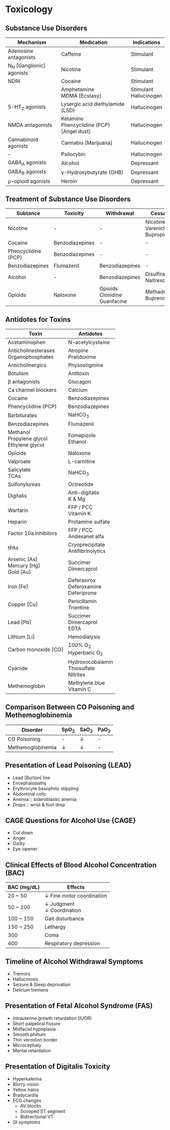 # Toxicology

## Substance Use Disorders

|Mechanism|Medication|Indications|
|-|-|-|
|Adenosine antagonists|Caffeine|Stimulant|
|N<sub>N</sub> [Ganglionic] agonists|Nicotine|Stimulant|
|NDRI|Cocaine|Stimulant|
||Amphetamine<br>MDMA [Ecstasy]|Stimulant<br>Hallucinogen|
|5-HT<sub>2</sub> agonists|Lysergic acid diethylamide (LSD)|Hallucinogen|
|NMDA antagonists|Ketamine<br>Phencyclidine (PCP) [Angel dust]|Hallucinogen|
|Cannabinoid agonists|Cannabis [Marijuana]|Hallucinogen|
|-|Psilocybin|Hallucinogen|
|GABA<sub>A</sub> agonists|Alcohol|Depressant|
|GABA<sub>B</sub> agonists|γ-Hydroxybutyrate (GHB)|Depressant|
|μ-opioid agonists|Heroin|Depressant|

## Treatment of Substance Use Disorders

|Subtance|Toxicity|Withdrawal|Cessation|
|-|-|-|-|
|Nicotine|-|-|Nicotine<br>Varenicline<br>Bupropion|
|Cocaine|Benzodiazepines|-|-|
|Phencyclidine (PCP)|Benzodiazepines|-|-|
|Benzodiazepines|Flumazenil|Benzodiazepines|-|
|Alcohol|-|Benzodiazepines|Disulfiram<br>Naltrexone|
|Opioids|Naloxone|Opioids<br>Clonidine<br>Guanfacine|Methadone<br>Buprenorphine|

## Antidotes for Toxins

|Toxin|Antidotes|
|-|-|
|Acetaminophen|N-acetylcysteine|
|Anticholinesterases<br>Organophosphates|Atropine<br>Pralidoxime|
|Anticholinergics|Physostigmine|
|Botulism|Antitoxin|
|β antagonists|Glucagon|
|Ca channel blockers|Calcium|
|Cocaine|Benzodiazepines|
|Phencyclidine (PCP)|Benzodiazepines|
|Barbiturates|NaHCO<sub>3</sub>|
|Benzodiazepines|Flumazenil|
|Methanol<br>Propylene glycol<br>Ethylene glycol|Fomepizole<br>Ethanol|
|Opioids|Naloxone|
|Valproate|L-carnitine|
|Salicylate<br>TCAs|NaHCO<sub>3</sub>|
|Sulfonylureas|Octreotide|
|Digitalis|Anti-digitalis<br>K & Mg|
|Warfarin|FFP / PCC<br>Vitamin K|
|Heparin|Protamine sulfate|
|Factor 10a inhibitors|FFP / PCC<br>Andexanet alfa|
|tPAs|Cryoprecipitate<br>Antifibrinolytics|
|Arsenic [As]<br>Mercury [Hg]<br>Gold [Au]|Succimer<br>Dimercaprol|
|Iron [Fe]|Deferasirox<br>Deferoxamine<br>Deferiprone|
|Copper [Cu]|Penicillamin<br>Trientine|
|Lead [Pb]|Succimer<br>Dimercaprol<br>EDTA|
|Lithium [Li]|Hemodialysis|
|Carbon monoxide [CO]|100% O<sub>2</sub><br>Hyperbaric O<sub>2</sub>|
|Cyanide|Hydroxocobalamin<br>Thiosulfate<br>Nitrites|
|Methemoglobin|Methylene blue<br>Vitamin C|

## Comparison Between CO Poisoning and Methemoglobinemia

|Disorder|SpO<sub>2</sub>|SaO<sub>2</sub>|PaO<sub>2</sub>|
|-|-|-|-|
|CO Poisoning|-|↓|-|
|Methemoglobinemia|↓|↓|-|

## Presentation of Lead Poisoning {LEAD}

- Lead [Burton] line
- Encephalopathy
- Erythrocyte basophilic stippling
- Abdominal colic
- Anemia :: sideroblastic anemia
- Drops :: wrist & foot drop

## CAGE Questions for Alcohol Use {CAGE}

- Cut down
- Anger
- Guilty
- Eye-opener

## Clinical Effects of Blood Alcohol Concentration (BAC)

|BAC (mg/dL)|Effects|
|-|-|
|20 ~ 50|↓ Fine motor coordination|
|50 ~ 100|↓ Judgment<br>↓ Coordination|
|100 ~ 150|Gait disturbance|
|150 ~ 250|Lethargy|
|300|Coma|
|400|Respiratory depression|

## Timeline of Alcohol Withdrawal Symptoms

- Tremors
- Hallucinosis
- Seizure & Sleep deprivation
- Delirium tremens

## Presentation of Fetal Alcohol Syndrome (FAS)

- Intrauterine growth retardation (IUGR)
- Short palpebral fissure
- Midfacial hypoplasia
- Smooth philtum
- Thin vermilion border
- Microcephaly
- Mental retardation

## Presentation of Digitalis Toxicity

- Hyperkalemia
- Blurry vision
- Yellow halos
- Bradycardia
- ECG changes
  - AV blocks
  - Scooped ST segment
  - Bidirectional VT
- GI symptoms
